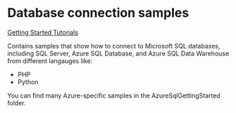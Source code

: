 # Database connection samples
[Getting Started Tutorials](https://aka.ms/sqldev)

Contains samples that show how to connect to Microsoft SQL databases, including SQL Server, Azure SQL Database, and Azure SQL Data Warehouse from different langauges like:
* PHP
* Python

You can find many Azure-specific samples in the AzureSqlGettingStarted folder.
